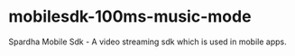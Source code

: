 # mobilesdk-100ms-music-mode
Spardha Mobile Sdk - A video streaming sdk which is used in mobile apps. 
